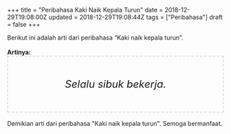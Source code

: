 +++
title = "Peribahasa Kaki Naik Kepala Turun"
date = 2018-12-29T19:08:00Z
updated = 2018-12-29T19:08:44Z
tags = ["Peribahasa"]
draft = false
+++

<div dir="ltr" style="text-align: left;" trbidi="on"><div style="text-align: justify;">Berikut ini adalah arti dari peribahasa “Kaki naik kepala turun”.</div><br /><div style="text-align: justify;"><b>Artinya:</b></div><div style="border: 2px dashed #ddd; font-size: 24px; height: auto; margin: 0 auto; padding: 50px; text-align: center; width: auto;"><i>Selalu sibuk bekerja.</i></div><br /><div style="text-align: justify;">Demikian arti dari peribahasa "Kaki naik kepala turun". Semoga bermanfaat. </div></div>
